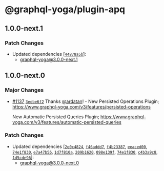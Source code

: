 # @graphql-yoga/plugin-apq

## 1.0.0-next.1

### Patch Changes

- Updated dependencies [[`44878a5b`](https://github.com/dotansimha/graphql-yoga/commit/44878a5b1be937ab0ffefccc327400c80bd62847)]:
  - graphql-yoga@3.0.0-next.1

## 1.0.0-next.0

### Major Changes

- [#1137](https://github.com/dotansimha/graphql-yoga/pull/1137) [`3eebe6f2`](https://github.com/dotansimha/graphql-yoga/commit/3eebe6f226e7eed847625b916918f06cb1dd2511) Thanks [@ardatan](https://github.com/ardatan)! - New Persisted Operations Plugin;
  https://www.graphql-yoga.com/v3/features/persisted-operations

  New Automatic Persisted Queries Plugin;
  https://www.graphql-yoga.com/v3/features/automatic-persisted-queries

### Patch Changes

- Updated dependencies [[`2e0c4824`](https://github.com/dotansimha/graphql-yoga/commit/2e0c482418af2281c9cf0c34dd16f207d850cdb7), [`f46addd7`](https://github.com/dotansimha/graphql-yoga/commit/f46addd767f38bc3a48d796b0f2cb02c5f5668ef), [`f4b23387`](https://github.com/dotansimha/graphql-yoga/commit/f4b233876c2db52886eb5211b029377450fdb7f1), [`eeaced00`](https://github.com/dotansimha/graphql-yoga/commit/eeaced008fdd1b209d6db81f3351803f2a0a1089), [`74e1f830`](https://github.com/dotansimha/graphql-yoga/commit/74e1f830b09bc21a970f7468af1363a22b8b592b), [`e7a47b56`](https://github.com/dotansimha/graphql-yoga/commit/e7a47b56fbdf3abbb8f0d590ade867805a84157e), [`1d7f810a`](https://github.com/dotansimha/graphql-yoga/commit/1d7f810a8ee3fc00f6dbde461010683eb354da2d), [`209b1620`](https://github.com/dotansimha/graphql-yoga/commit/209b1620055cf64647943b1c334852a314aff3a4), [`098e139f`](https://github.com/dotansimha/graphql-yoga/commit/098e139f2b08196bfee04a71bcd024501dceacd8), [`74e1f830`](https://github.com/dotansimha/graphql-yoga/commit/74e1f830b09bc21a970f7468af1363a22b8b592b), [`c4b3a9c8`](https://github.com/dotansimha/graphql-yoga/commit/c4b3a9c8031f7b61420bb9cdc4bc6e7fc22615a5), [`1d5cde96`](https://github.com/dotansimha/graphql-yoga/commit/1d5cde96ce5b7647de7d329f9f56e398463a9152)]:
  - graphql-yoga@3.0.0-next.0
